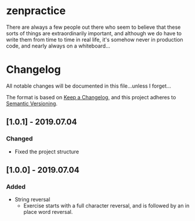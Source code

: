 # zenpractice

There are always a few people out there who seem to believe that these sorts of things are extraordinarily important,
and although we do have to write them from time to time in real life, it's somehow never in production code, and nearly
always on a whiteboard...

 # Changelog
 All notable changes will be documented in this file...unless I forget...
 
 The format is based on [Keep a Changelog](https://keepachangelog.com/en/1.0.0/),
 and this project adheres to [Semantic Versioning](https://semver.org/spec/v2.0.0.html).
 
 ## [1.0.1] - 2019.07.04
 ### Changed
 - Fixed the project structure
 
 ## [1.0.0] - 2019.07.04
 ### Added
 - String reversal
   - Exercise starts with a full character reversal, and is followed by an in place word reversal. 